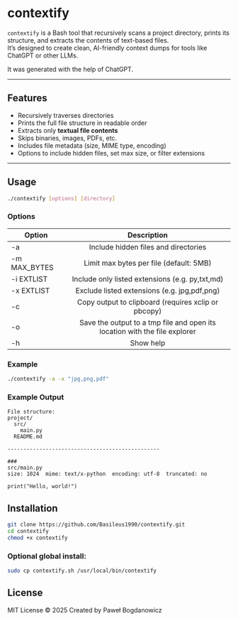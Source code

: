 # contextify

`contextify` is a Bash tool that recursively scans a project directory, prints its structure, and extracts the contents of text-based files.  
It’s designed to create clean, AI-friendly context dumps for tools like ChatGPT or other LLMs.

It was generated with the help of ChatGPT.

---

## Features

- Recursively traverses directories
- Prints the full file structure in readable order
- Extracts only **textual file contents**
- Skips binaries, images, PDFs, etc.
- Includes file metadata (size, MIME type, encoding)
- Options to include hidden files, set max size, or filter extensions

---

## Usage

```bash
./contextify [options] [directory]
```

### Options
|Option|Description|
|----------|:-------------:|
|-a	| Include hidden files and directories |
|-m MAX_BYTES	| Limit max bytes per file (default: 5MB)|
|-i EXTLIST	| Include only listed extensions (e.g. py,txt,md)|
|-x EXTLIST	| Exclude listed extensions (e.g. jpg,pdf,png)|
|-c | Copy output to clipboard (requires xclip or pbcopy)|
| -o | Save the output to a tmp file and open its location with the file explorer |
|-h	| Show help|

### Example

```bash
./contextify -a -x "jpg,png,pdf"
```

### Example Output

```
File structure:
project/
  src/
    main.py
  README.md

------------------------------------------------

###
src/main.py
size: 1024  mime: text/x-python  encoding: utf-8  truncated: no

print("Hello, world!")
```

## Installation

```bash
git clone https://github.com/Basileus1990/contextify.git
cd contextify
chmod +x contextify
```

### Optional global install:

```bash
sudo cp contextify.sh /usr/local/bin/contextify
```

## License

MIT License © 2025
Created by Paweł Bogdanowicz
